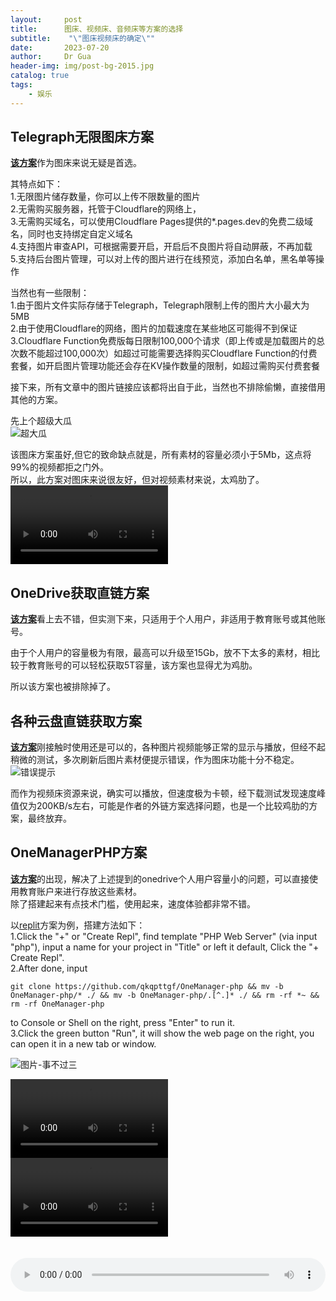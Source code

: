 ```yaml
---
layout:     post
title:      图床、视频床、音频床等方案的选择
subtitle:    "\"图床视频床的确定\""
date:       2023-07-20
author:     Dr Gua
header-img: img/post-bg-2015.jpg
catalog: true
tags:
    - 娱乐
---
```


## Telegraph无限图床方案

[**该方案**](https://github.com/cf-pages/Telegraph-Image)作为图床来说无疑是首选。<br>

其特点如下：<br>
1.无限图片储存数量，你可以上传不限数量的图片<br>
2.无需购买服务器，托管于Cloudflare的网络上，<br>
3.无需购买域名，可以使用Cloudflare Pages提供的*.pages.dev的免费二级域名，同时也支持绑定自定义域名<br>
4.支持图片审查API，可根据需要开启，开启后不良图片将自动屏蔽，不再加载<br>
5.支持后台图片管理，可以对上传的图片进行在线预览，添加白名单，黑名单等操作<br>

当然也有一些限制：<br>
1.由于图片文件实际存储于Telegraph，Telegraph限制上传的图片大小最大为5MB<br>
2.由于使用Cloudflare的网络，图片的加载速度在某些地区可能得不到保证<br>
3.Cloudflare Function免费版每日限制100,000个请求（即上传或是加载图片的总次数不能超过100,000次）如超过可能需要选择购买Cloudflare Function的付费套餐，如开启图片管理功能还会存在KV操作数量的限制，如超过需购买付费套餐<br>

接下来，所有文章中的图片链接应该都将出自于此，当然也不排除偷懒，直接借用其他的方案。<br>

先上个超级大瓜<br>
![超大瓜](https://image.wgsxsm.eu.org/file/0eddd3eb01e93676da3c8.jpg)<br>

该图床方案虽好,但它的致命缺点就是，所有素材的容量必须小于5Mb，这点将99%的视频都拒之门外。<br>
所以，此方案对图床来说很友好，但对视频素材来说，太鸡肋了。<br>
<video controls width="50%">
      <source src="https://image.wgsxsm.eu.org/file/a9d5230d39d6517f58fee.mp4" type="video/mp4">
</video><br>

## OneDrive获取直链方案

[**该方案**](https://mapaler.github.io/GetOneDriveDirectLink)看上去不错，但实测下来，只适用于个人用户，非适用于教育账号或其他账号。<br>

由于个人用户的容量极为有限，最高可以升级至15Gb，放不下太多的素材，相比较于教育账号的可以轻松获取5T容量，该方案也显得尤为鸡肋。<br>

所以该方案也被排除掉了。<br>

## 各种云盘直链获取方案

[**该方案**](https://link.gimhoy.com/)刚接触时使用还是可以的，各种图片视频能够正常的显示与播放，但经不起稍微的测试，多次刷新后图片素材便提示错误，作为图床功能十分不稳定。<br>
![错误提示](https://image.wgsxsm.eu.org/file/d9cc1f077c85c817bdcf7.png)<br>

而作为视频床资源来说，确实可以播放，但速度极为卡顿，经下载测试发现速度峰值仅为200KB/s左右，可能是作者的外链方案选择问题，也是一个比较鸡肋的方案，最终放弃。<br>

## OneManagerPHP方案

[**该方案**](https://github.com/qkqpttgf/OneManager-php)的出现，解决了上述提到的onedrive个人用户容量小的问题，可以直接使用教育账户来进行存放这些素材。<br>
除了搭建起来有点技术门槛，使用起来，速度体验都非常不错。<br>

以[replit](https://replit.com)方案为例，搭建方法如下：<br>
1.Click the "+" or "Create Repl", find template "PHP Web Server" (via input "php"), input a name for your project in "Title" or left it default, Click the "+ Create Repl".<br>
2.After done, input
```
git clone https://github.com/qkqpttgf/OneManager-php && mv -b OneManager-php/* ./ && mv -b OneManager-php/.[^.]* ./ && rm -rf *~ && rm -rf OneManager-php
```
to Console or Shell on the right, press "Enter" to run it.<br>
3.Click the green button "Run", it will show the web page on the right, you can open it in a new tab or window.<br>

![图片-事不过三](https://onemanager.wgsxsm.repl.co/forshare/picture/nothing-more-than-three.jpg)<br>

<video controls width="50%">
      <source src="https://onemanager.wgsxsm.repl.co/forshare/video/beautiful-beach.mp4" type="video/mp4">
</video><br>

<video controls width="50%">
      <source src="https://onemanager.wgsxsm.repl.co/forshare/video/dance-cat.mp4" type="video/mp4">
</video><br>

<audio controls src="https://onemanager.wgsxsm.repl.co/forshare/audio/Sold-out.m4a" style="margin-top: 20px; width: 100%"></audio><br>

